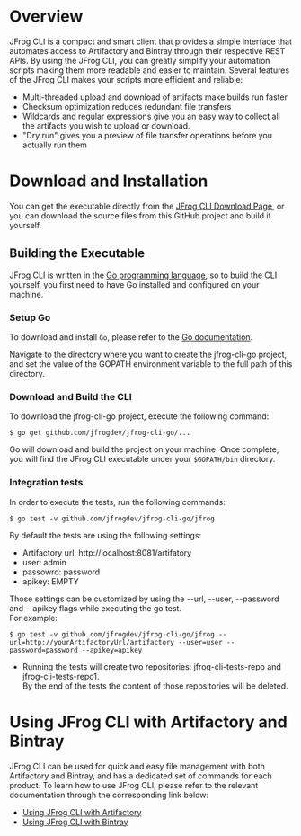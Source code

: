 # Overview
JFrog CLI is a compact and smart client that provides a simple interface that automates access to Artifactory and Bintray through their respective REST APIs. By using the JFrog CLI, you can greatly simplify your automation scripts making them more readable and easier to maintain. Several features of the JFrog CLI makes your scripts more efficient and reliable:

- Multi-threaded upload and download of artifacts make builds run faster
- Checksum optimization reduces redundant file transfers
- Wildcards and regular expressions give you an easy way to collect all the artifacts you wish to upload or download.
- "Dry run" gives you a preview of file transfer operations before you actually run them

# Download and Installation

You can get the executable directly from the [JFrog CLI Download Page](https://www.jfrog.com/getcli/), or you can download the source files from this GitHub project and build it yourself.

## Building the Executable

JFrog CLI is written in the [Go programming language](https://golang.org/), so to build the CLI yourself, you first need to have Go installed and configured on your machine.

### Setup Go

To download and install `Go`, please refer to the [Go documentation](https://golang.org/doc/install).

Navigate to the directory where you want to create the jfrog-cli-go **<TBD Link>** project, and set the value of the GOPATH environment variable to the full path of this directory.

### Download and Build the CLI

To download the jfrog-cli-go project, execute the following command:
````
$ go get github.com/jfrogdev/jfrog-cli-go/...
````
Go will download and build the project on your machine. Once complete, you will find the JFrog CLI executable under your `$GOPATH/bin` directory.

### Integration tests
In order to execute the tests, run the following commands:
````
$ go test -v github.com/jfrogdev/jfrog-cli-go/jfrog
````

By default the tests are using the following settings:

* Artifactory url: http://localhost:8081/artifatory
* user: admin
* passowrd: password
* apikey: EMPTY

Those settings can be customized by using the --url, --user, --password and --apikey flags while executing the go test.<br/>
For example:
````
$ go test -v github.com/jfrogdev/jfrog-cli-go/jfrog --url=http://yourArtifactoryUrl/artifactory --user=user --password=password --apikey=apikey
````
* Running the tests will create two repositories: jfrog-cli-tests-repo and jfrog-cli-tests-repo1.<br/>
  By the end of the tests the content of those repositories will be deleted.


# Using JFrog CLI with Artifactory and Bintray
JFrog CLI can be used for quick and easy file management with both Artifactory and Bintray, and has a dedicated set of commands for each product. To learn how to use JFrog CLI, please refer to the relevant documentation through the corresponding link below: 
* [Using JFrog CLI with Artifactory](https://www.jfrog.com/confluence/display/RTF/JFrog+CLI)
* [Using JFrog CLI with Bintray](https://bintray.com/docs/usermanual/cli/cli_jfrogcli.html)
